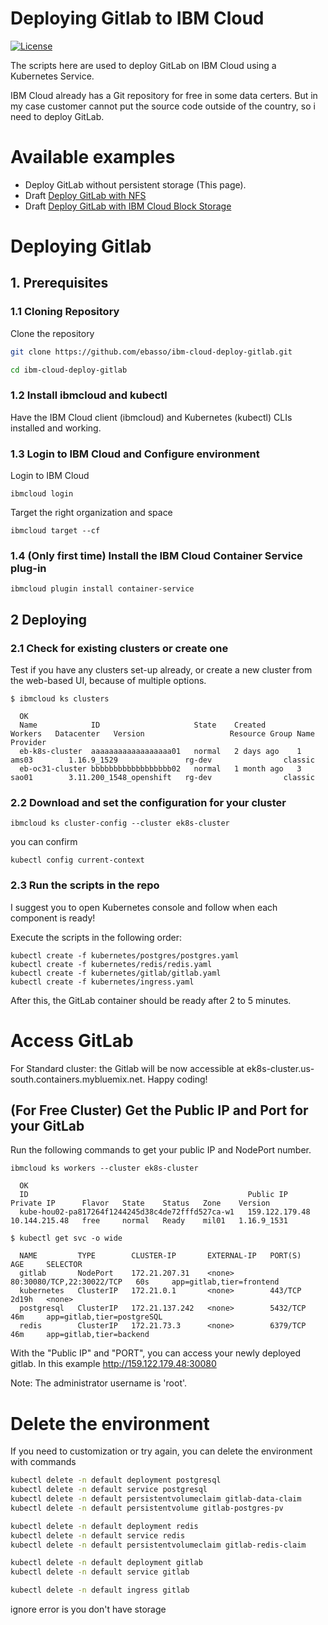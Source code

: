 Deploying Gitlab to IBM Cloud
=============================

[![License](https://img.shields.io/badge/License-Apache%202.0-blue.svg)](https://opensource.org/licenses/Apache-2.0)

The scripts here are used to deploy GitLab on IBM Cloud using a Kubernetes Service.

IBM Cloud already has a Git repository for free in some data certers. But in my case customer cannot put the source code outside of the country, so i need to deploy GitLab.


# Available examples

* Deploy GitLab without persistent storage (This page).
* Draft [Deploy GitLab with NFS](https://github.com/ebasso/ibm-cloud-deploy-gitlab/tree/master/doc/deploy-with-nfs-storage.md)
* Draft [Deploy GitLab with IBM Cloud Block Storage](https://github.com/ebasso/ibm-cloud-deploy-gitlab/tree/master/doc/deploy-with-cloud-storage.md)


# Deploying Gitlab

## 1. Prerequisites


### 1.1 Cloning Repository

Clone the repository

```bash
git clone https://github.com/ebasso/ibm-cloud-deploy-gitlab.git

cd ibm-cloud-deploy-gitlab
```

### 1.2 Install ibmcloud and kubectl

Have the IBM Cloud client (ibmcloud) and Kubernetes (kubectl) CLIs installed and working.

### 1.3 Login to IBM Cloud and Configure environment

Login to IBM Cloud

```
ibmcloud login
```

Target the right organization and space

```
ibmcloud target --cf
```

### 1.4 (Only first time) Install the IBM Cloud Container Service plug-in

```
ibmcloud plugin install container-service
```

## 2 Deploying

### 2.1 Check for existing clusters or create one

Test if you have any clusters set-up already, or create a new cluster from the web-based UI, because of multiple options.

```
$ ibmcloud ks clusters
  
  OK
  Name            ID                     State    Created       Workers   Datacenter   Version                   Resource Group Name   Provider
  eb-k8s-cluster  aaaaaaaaaaaaaaaaaa01   normal   2 days ago    1         ams03        1.16.9_1529               rg-dev                classic
  eb-oc31-cluster bbbbbbbbbbbbbbbbbb02   normal   1 month ago   3         sao01        3.11.200_1548_openshift   rg-dev                classic
```

### 2.2 Download and set the configuration for your cluster

```
ibmcloud ks cluster-config --cluster ek8s-cluster
```

you can confirm

```
kubectl config current-context
```

### 2.3 Run the scripts in the repo

 I suggest you to open Kubernetes console and follow when each component is ready!

Execute the scripts in the following order:
```
kubectl create -f kubernetes/postgres/postgres.yaml
kubectl create -f kubernetes/redis/redis.yaml
kubectl create -f kubernetes/gitlab/gitlab.yaml
kubectl create -f kubernetes/ingress.yaml
```

After this, the GitLab container should be ready after 2 to 5 minutes.



# Access GitLab

For Standard cluster: the Gitlab will be now accessible at ek8s-cluster.us-south.containers.mybluemix.net. Happy coding!


## (For Free Cluster) Get the Public IP and Port for your GitLab

Run the following commands to get your public IP and NodePort number.

```
ibmcloud ks workers --cluster ek8s-cluster

  OK
  ID                                                 Public IP        Private IP      Flavor   State    Status   Zone    Version
  kube-hou02-pa817264f1244245d38c4de72fffd527ca-w1   159.122.179.48   10.144.215.48   free     normal   Ready    mil01   1.16.9_1531

$ kubectl get svc -o wide

  NAME         TYPE        CLUSTER-IP       EXTERNAL-IP   PORT(S)                     AGE     SELECTOR
  gitlab       NodePort    172.21.207.31    <none>        80:30080/TCP,22:30022/TCP   60s     app=gitlab,tier=frontend
  kubernetes   ClusterIP   172.21.0.1       <none>        443/TCP                     2d19h   <none>
  postgresql   ClusterIP   172.21.137.242   <none>        5432/TCP                    46m     app=gitlab,tier=postgreSQL
  redis        ClusterIP   172.21.73.3      <none>        6379/TCP                    46m     app=gitlab,tier=backend
```

With the "Public IP" and "PORT", you can access your newly deployed gitlab. In this example http://159.122.179.48:30080

Note: The administrator username is 'root'.

# Delete the environment

If you need to customization or try again, you can delete the environment with commands

```bash
kubectl delete -n default deployment postgresql
kubectl delete -n default service postgresql
kubectl delete -n default persistentvolumeclaim gitlab-data-claim
kubectl delete -n default persistentvolume gitlab-postgres-pv

kubectl delete -n default deployment redis
kubectl delete -n default service redis
kubectl delete -n default persistentvolumeclaim gitlab-redis-claim

kubectl delete -n default deployment gitlab
kubectl delete -n default service gitlab

kubectl delete -n default ingress gitlab
```

ignore error is you don't have storage
